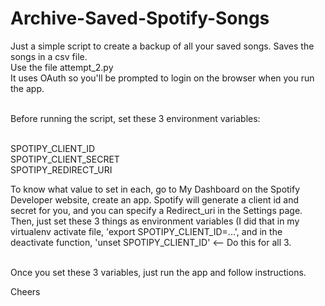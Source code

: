 # Archive-Saved-Spotify-Songs
Just a simple script to create a backup of all your saved songs. Saves the songs in a csv file.
<br> Use the file attempt_2.py
<br> It uses OAuth so you'll be prompted to login on the browser when you run the app.

<br> Before running the script, set these 3 environment variables:

<br> SPOTIPY_CLIENT_ID
<br> SPOTIPY_CLIENT_SECRET
<br> SPOTIPY_REDIRECT_URI

<p> To know what value to set in each, go to My Dashboard on the Spotify Developer website, create an app. Spotify will generate a client id and secret for you, and you can specify a Redirect_uri in the Settings page. Then, just set these 3 things as environment variables (I did that in my virtualenv activate file, 'export SPOTIPY_CLIENT_ID=...', and in the deactivate function, 'unset SPOTIPY_CLIENT_ID' <-- Do this for all 3.

<br> Once you set these 3 variables, just run the app and follow instructions. 

<p>Cheers
